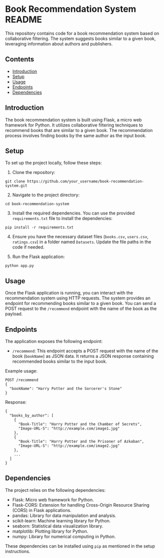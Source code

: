 # Book Recommendation System README

This repository contains code for a book recommendation system based on collaborative filtering. The system suggests books similar to a given book, leveraging information about authors and publishers.

## Contents

- [Introduction](#introduction)
- [Setup](#setup)
- [Usage](#usage)
- [Endpoints](#endpoints)
- [Dependencies](#dependencies)

## Introduction

The book recommendation system is built using Flask, a micro web framework for Python. It utilizes collaborative filtering techniques to recommend books that are similar to a given book. The recommendation process involves finding books by the same author as the input book.

## Setup

To set up the project locally, follow these steps:

1. Clone the repository:

```
git clone https://github.com/your_username/book-recommendation-system.git
```

2. Navigate to the project directory:

```
cd book-recommendation-system
```

3. Install the required dependencies. You can use the provided `requirements.txt` file to install the dependencies:

```
pip install -r requirements.txt
```

4. Ensure you have the necessary dataset files (`books.csv`, `users.csv`, `ratings.csv`) in a folder named `Datasets`. Update the file paths in the code if needed.

5. Run the Flask application:

```
python app.py
```

## Usage

Once the Flask application is running, you can interact with the recommendation system using HTTP requests. The system provides an endpoint for recommending books similar to a given book. You can send a POST request to the `/recommend` endpoint with the name of the book as the payload.

## Endpoints

The application exposes the following endpoint:

- `/recommend`: This endpoint accepts a POST request with the name of the book (`bookName`) as JSON data. It returns a JSON response containing recommended books similar to the input book.

Example usage:

```
POST /recommend
{
  "bookName": "Harry Potter and the Sorcerer's Stone"
}
```

Response:

```
{
  "books_by_author": [
    {
      "Book-Title": "Harry Potter and the Chamber of Secrets",
      "Image-URL-S": "http://example.com/image1.jpg"
    },
    {
      "Book-Title": "Harry Potter and the Prisoner of Azkaban",
      "Image-URL-S": "http://example.com/image2.jpg"
    },
    ...
  ]
}
```

## Dependencies

The project relies on the following dependencies:

- Flask: Micro web framework for Python.
- Flask-CORS: Extension for handling Cross-Origin Resource Sharing (CORS) in Flask applications.
- pandas: Library for data manipulation and analysis.
- scikit-learn: Machine learning library for Python.
- seaborn: Statistical data visualization library.
- matplotlib: Plotting library for Python.
- numpy: Library for numerical computing in Python.

These dependencies can be installed using `pip` as mentioned in the setup instructions.

